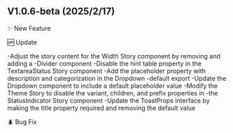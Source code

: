 ## V1.0.6-beta (2025/2/17)

✨ New Feature

🆙 Update

-Adjust the story content for the Width Story component by removing and adding a -Divider component
-Disable the hint table property in the TextareaStatus Story component
-Add the placeholder property with description and categorization in the Dropdown -default export
-Update the Dropdown component to include a default placeholder value
-Modify the Theme Story to disable the variant, children, and prefix properties in -the StatusIndicator Story component
-Update the ToastProps interface by making the title property required and removing the default value

🪲 Bug Fix

